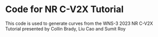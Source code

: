 # Code for NR C-V2X Tutorial
 This code is used to generate curves from the WNS-3 2023 NR C-V2X Tutorial presented by Collin Brady, Liu Cao and Sumit Roy
